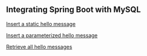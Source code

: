## Integrating Spring Boot with MySQL
[Insert a static hello message](https://cs5200-fall2018-son.herokuapp.com/api/hello/insert)

[Insert a parameterized hello message](https://cs5200-fall2018-son.herokuapp.com/api/hello/insert/This&nbsp;is&nbsp;a&nbsp;new&nbsp;message!)

[Retrieve all hello messages](https://cs5200-fall2018-son.herokuapp.com/api/hello/select/all)
